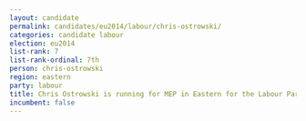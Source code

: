 ```yaml
---
layout: candidate
permalink: candidates/eu2014/labour/chris-ostrowski/
categories: candidate labour
election: eu2014
list-rank: 7
list-rank-ordinal: 7th
person: chris-ostrowski
region: eastern
party: labour
title: Chris Ostrowski is running for MEP in Eastern for the Labour Party
incumbent: false
---
```

